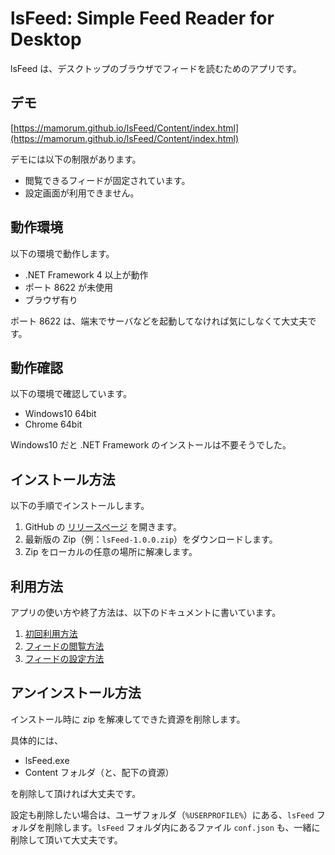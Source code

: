 # lsFeed: Simple Feed Reader for Desktop
lsFeed は、デスクトップのブラウザでフィードを読むためのアプリです。


## デモ
[https://mamorum.github.io/lsFeed/Content/index.html](https://mamorum.github.io/lsFeed/Content/index.html)

デモには以下の制限があります。

- 閲覧できるフィードが固定されています。
- 設定画面が利用できません。


## 動作環境
以下の環境で動作します。

- .NET Framework 4 以上が動作
- ポート 8622 が未使用
- ブラウザ有り

ポート 8622 は、端末でサーバなどを起動してなければ気にしなくて大丈夫です。


## 動作確認
以下の環境で確認しています。

- Windows10 64bit
- Chrome 64bit

Windows10 だと .NET Framework のインストールは不要そうでした。


## インストール方法
以下の手順でインストールします。

1. GitHub の [リリースページ](https://github.com/mamorum/lsFeed/releases) を開きます。
2. 最新版の Zip（例：`lsFeed-1.0.0.zip`）をダウンロードします。
3. Zip をローカルの任意の場所に解凍します。


## 利用方法
アプリの使い方や終了方法は、以下のドキュメントに書いています。

1. [初回利用方法](./Manual/first-time.md)
2. [フィードの閲覧方法](./Manual/reading-feeds.md)
3. [フィードの設定方法](./Manual/setting-feeds.md)


## アンインストール方法
インストール時に zip を解凍してできた資源を削除します。

具体的には、

- lsFeed.exe
- Content フォルダ（と、配下の資源）

を削除して頂ければ大丈夫です。

設定も削除したい場合は、ユーザフォルダ（`%USERPROFILE%`）にある、`lsFeed` フォルダを削除します。`lsFeed` フォルダ内にあるファイル `conf.json` も、一緒に削除して頂いて大丈夫です。

